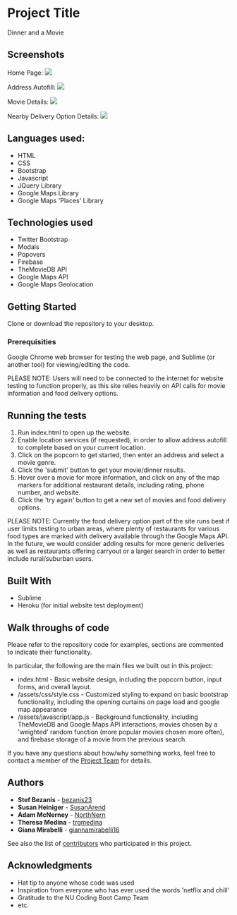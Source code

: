 # Project Title

Dinner and a Movie

## Screenshots
Home Page:
![](http://imgur.com/xh7WQPa.png)


Address Autofill:
![](http://imgur.com/U5oplwn.png)


Movie Details:
![](http://imgur.com/hDe4Dsv.png)


Nearby Delivery Option Details:
![](http://imgur.com/msTr3Lp.png)


## Languages used:
* HTML
* CSS
* Bootstrap
* Javascript
* JQuery Library
* Google Maps Library
* Google Maps 'Places' Library

## Technologies used
- Twitter Bootstrap
- Modals
- Popovers
- Firebase
- TheMovieDB API
- Google Maps API
- Google Maps Geolocation

## Getting Started

Clone or download the repository to your desktop.

### Prerequisities

Google Chrome web browser for testing the web page, and Sublime (or another tool) for viewing/editing the code.

PLEASE NOTE:  Users will need to be connected to the internet for website testing to function properly, as this site relies heavily on API calls for movie information and food delivery options.  

## Running the tests

1. Run index.html to open up the website.  
2. Enable location services (if requested), in order to allow address autofill to complete based on your current location.  
3. Click on the popcorn to get started, then enter an address and select a movie genre.  
4. Click the 'submit' button to get your movie/dinner results.  
5. Hover over a movie for more information, and click on any of the map markers for additional restaurant details, including rating, phone number, and website.  
6. Click the 'try again' button to get a new set of movies and food delivery options.

PLEASE NOTE:  Currently the food delivery option part of the site runs best if user limits testing to urban areas, where plenty of restaurants for various food types are marked with delivery available through the Google Maps API.  In the future, we would consider adding results for more generic deliveries as well as restaurants offering carryout or a larger search in order to better include rural/suburban users.

## Built With

* Sublime
* Heroku (for initial website test deployment)

## Walk throughs of code
Please refer to the repository code for examples, sections are commented to indicate their functionality. 

In particular, the following are the main files we built out in this project:
* index.html - Basic website design, including the popcorn button, input forms, and overall layout.
* /assets/css/style.css - Customized styling to expand on basic bootstrap functionality, including the opening curtains on page load and google map appearance
* /assets/javascript/app.js - Background functionality, including TheMovieDB and Google Maps API interactions, movies chosen by a 'weighted' random function (more popular movies chosen more often), and firebase storage of a movie from the previous search.

If you have any questions about how/why something works, feel free to contact a member of the [Project Team](https://github.com/trgmedina/netflix-and-chill/graphs/contributors) for details. 

## Authors

* **Stef Bezanis** - [bezanis23](https://github.com/bezanis23)
* **Susan Heiniger** - [SusanArend](https://github.com/SusanArend)
* **Adam McNerney** - [NorthNern](https://github.com/NorthNern)
* **Theresa Medina** - [trgmedina](https://github.com/trgmedina)
* **Giana Mirabelli** - [giannamirabelli16](https://github.com/giannamirabelli16)

See also the list of [contributors](https://github.com/trgmedina/netflix-and-chill/graphs/contributors) who participated in this project.

## Acknowledgments

* Hat tip to anyone whose code was used
* Inspiration from everyone who has ever used the words 'netflix and chill'
* Gratitude to the NU Coding Boot Camp Team
* etc.
